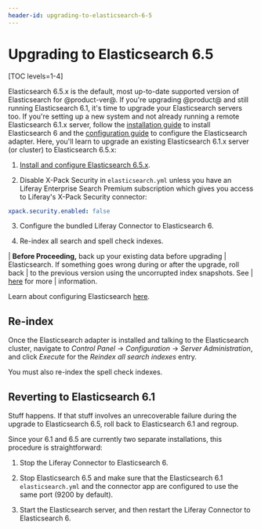 ```yaml
---
header-id: upgrading-to-elasticsearch-6-5
---
```


# Upgrading to Elasticsearch 6.5

[TOC levels=1-4]

Elasticsearch 6.5.x is the default, most up-to-date supported version of
Elasticsearch for @product-ver@. If you're upgrading @product@ and still running
Elasticsearch 6.1, it's time to upgrade your Elasticsearch servers too. If
you're setting up a new system and not already running a remote Elasticsearch
6.1.x server, follow the 
[installation guide](/docs/7-2/deploy/-/knowledge_base/d/installing-elasticsearch) to install
Elasticsearch 6 and the 
[configuration guide](/docs/7-2/deploy/-/knowledge_base/d/configuring-the-liferay-elasticsearch-connector)
to configure the Elasticsearch adapter. Here, you'll learn to upgrade an
existing Elasticsearch 6.1.x server (or cluster) to Elasticsearch 6.5.x: 

1.  [Install and configure Elasticsearch 6.5.x](/docs/7-2/deploy/-/knowledge_base/d/elasticsearch).

2. Disable X-Pack Security in `elasticsearch.yml` unless you have an Liferay Enterprise Search Premium subscription which gives you access to Liferay's X-Pack Security connector:

```yml
xpack.security.enabled: false
```

3.  Configure the bundled Liferay Connector to Elasticsearch 6.

4.  Re-index all search  and spell check indexes.

| **Before Proceeding,** back up your existing data before upgrading
| Elasticsearch. If something goes wrong during or after the upgrade, roll back
| to the previous version using the uncorrupted index snapshots. See
| [here](/docs/7-2/deploy/-/knowledge_base/d/backing-up-elasticsearch) for more
| information.

Learn about configuring Elasticsearch [here](/docs/7-2/deploy/-/knowledge_base/d/configuring-the-liferay-elasticsearch-connector).

## Re-index

Once the Elasticsearch adapter is installed and talking to the Elasticsearch
cluster, navigate to *Control Panel* &rarr; *Configuration* &rarr; *Server
Administration*, and click *Execute* for the *Reindex all search indexes* entry.

You must also re-index the spell check indexes.

## Reverting to Elasticsearch 6.1 

Stuff happens. If that stuff involves an unrecoverable failure during the
upgrade to Elasticsearch 6.5, roll back to Elasticsearch 6.1 and regroup.

Since your 6.1 and 6.5 are currently two separate installations, this procedure
is straightforward:

1.  Stop the Liferay Connector to Elasticsearch 6.

2.  Stop Elasticsearch 6.5 and make sure that the Elasticsearch 6.1
    `elasticsearch.yml` and the connector app are configured to use the same
    port (9200 by default).

3.  Start the Elasticsearch server, and then restart the Liferay Connector to
    Elasticsearch 6.

